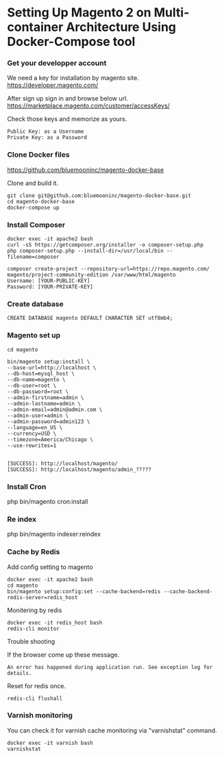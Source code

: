 # Setting Up Magento 2 on Multi-container Architecture Using Docker-Compose tool

### Get your developper account

We need a key for installation by magento site. 
https://developer.magento.com/

After sign up sign in and browse below url.
https://marketplace.magento.com/customer/accessKeys/

Check those keys and memorize as yours.
```text
Public Key: as a Username
Private Key: as a Password
```

### Clone Docker files

https://github.com/bluemooninc/magento-docker-base

Clone and build it.

```text
git clone git@github.com:bluemooninc/magento-docker-base.git
cd magento-docker-base
docker-compose up
```

### Install Composer

```text
docker exec -it apache2 bash
curl -sS https://getcomposer.org/installer -o composer-setup.php
php composer-setup.php --install-dir=/usr/local/bin --filename=composer

composer create-project --repository-url=https://repo.magento.com/ magento/project-community-edition /var/www/html/magento
Username: [YOUR-PUBLIC-KEY]
Password: [YOUR-PRIVATE-KEY]
```

### Create database

```text
CREATE DATABASE magento DEFAULT CHARACTER SET utf8mb4;
```

### Magento set up

```
cd magento

bin/magento setup:install \
--base-url=http://localhost \
--db-host=mysql_host \
--db-name=magento \
--db-user=root \
--db-password=root \
--admin-firstname=admin \
--admin-lastname=admin \
--admin-email=admin@admin.com \
--admin-user=admin \
--admin-password=admin123 \
--language=en_US \
--currency=USD \
--timezone=America/Chicago \
--use-rewrites=1


[SUCCESS]: http://localhost/magento/
[SUCCESS]: http://localhost/magento/admin_?????
```

### Install Cron

php bin/magento cron:install

### Re index

php bin/magento indexer:reindex


### Cache by Redis


Add config setting to magento 
```
docker exec -it apache2 bash
cd magento
bin/magento setup:config:set --cache-backend=redis --cache-backend-redis-server=redis_host
```

Monitering by redis
```text
docker exec -it redis_host bash
redis-cli monitor
```

Trouble shooting

If the browser come up these message. 
```text
An error has happened during application run. See exception log for details.
```
Reset for redis once.

```text
redis-cli flushall
```

### Varnish monitoring

You can check it for varnish cache monitoring via "varnishstat" command.

```text
docker exec -it varnish bash
varnishstat
```

